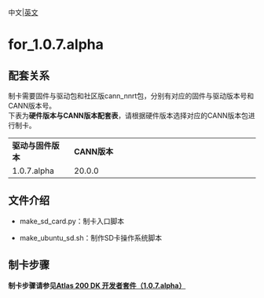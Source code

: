 中文|[英文](README_EN.md)

# for_1.0.7.alpha

## 配套关系

制卡需要固件与驱动包和社区版cann_nnrt包，分别有对应的固件与驱动版本号和CANN版本号。    
下表为**硬件版本与CANN版本配套表**，请根据硬件版本选择对应的CANN版本包进行制卡。

<table>
<tr><td width="25%"><b>驱动与固件版本</b></td><td width="75%"><b>CANN版本</b></td></tr>
<tr><td>1.0.7.alpha</td><td>20.0.0</td></tr>
</table>

## 文件介绍

- make_sd_card.py：制卡入口脚本

- make_ubuntu_sd.sh：制作SD卡操作系统脚本

## 制卡步骤

**制卡步骤请参见[Atlas 200 DK 开发者套件（1.0.7.alpha）](https://support.huaweicloud.com/usermanual-A200dk_3000/atlas200dk_02_0011.html)**